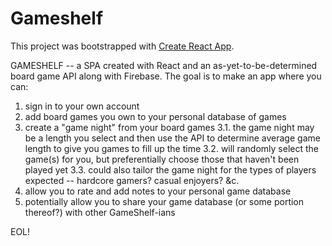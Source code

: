 # Gameshelf

This project was bootstrapped with [Create React App](https://github.com/facebook/create-react-app).

GAMESHELF -- a SPA created with React and an as-yet-to-be-determined board game API along with Firebase. The goal is to make an app where you can:
  1. sign in to your own account
  2. add board games you own to your personal database of games
  3. create a "game night" from your board games
    3.1. the game night may be a length you select and then use the API to determine average game length to give you games to fill up the time
    3.2. will randomly select the game(s) for you, but preferentially choose those that haven't been played yet
    3.3. could also tailor the game night for the types of players expected -- hardcore gamers? casual enjoyers? &c.
  4. allow you to rate and add notes to your personal game database
  5. potentially allow you to share your game database (or some portion thereof?) with other GameShelf-ians

EOL!

